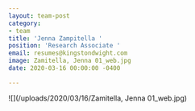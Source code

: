 ```yaml
---
layout: team-post
category:
- team
title: 'Jenna Zampitella '
position: 'Research Associate '
email: resumes@kingstondwight.com
image: Zamitella, Jenna 01_web.jpg
date: 2020-03-16 00:00:00 -0400

---
```

![](/uploads/2020/03/16/Zamitella, Jenna 01_web.jpg)